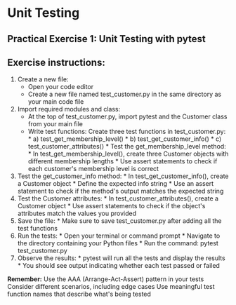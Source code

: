 # Unit Testing

## Practical Exercise 1: Unit Testing with pytest

## Exercise instructions:



1. Create a new file: 
   * Open your code editor 
   * Create a new file named test_customer.py in the same directory as your main code file 
2. Import required modules and class: 
   * At the top of test_customer.py, import pytest and the Customer class from your main file 
   * Write test functions: 
     Create three test functions in test_customer.py:
         *  a) test_get_membership_level()
         * b) test_get_customer_info()
         * c) test_customer_attributes() 
         * Test the get_membership_level method: 
         * In test_get_membership_level(), create three Customer objects with different membership lengths 
         * Use assert statements to check if each customer's membership level is correct 
4. Test the get_customer_info method: 
         * In test_get_customer_info(), create a Customer object 
         * Define the expected info string 
         * Use an assert statement to check if the method's output matches the expected string 
5. Test the Customer attributes: 
         * In test_customer_attributes(), create a Customer object 
         * Use assert statements to check if the object's attributes match the values you provided 
6. Save the file: 
         * Make sure to save test_customer.py after adding all the test functions 
7. Run the tests: 
         * Open your terminal or command prompt 
         * Navigate to the directory containing your Python files 
         * Run the command: pytest test_customer.py 
8. Observe the results: 
         * pytest will run all the tests and display the results 
         * You should see output indicating whether each test passed or failed
   
**Remember:**
Use the AAA (Arrange-Act-Assert) pattern in your tests 
Consider different scenarios, including edge cases 
Use meaningful test function names that describe what's being tested
